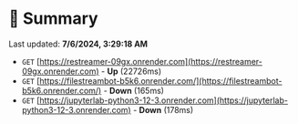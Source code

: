 # 📖 Summary
Last updated: **7/6/2024, 3:29:18 AM**

- `GET` [https://restreamer-09gx.onrender.com](https://restreamer-09gx.onrender.com) - **Up** (22726ms)
- `GET` [https://filestreambot-b5k6.onrender.com/](https://filestreambot-b5k6.onrender.com/) - **Down** (165ms)
- `GET` [https://jupyterlab-python3-12-3.onrender.com](https://jupyterlab-python3-12-3.onrender.com) - **Down** (178ms)
